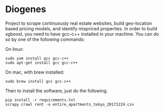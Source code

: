 # Diogenes
Project to scrape continuously real estate websites, build geo-location based pricing models, and identify mispriced properties.
In order to build xgboost, you need to have gcc-c++ installed in your machine. You can do so by one of the following commands:

On linux:

	sudo yum install gcc gcc-c++
	sudo apt-get install gcc gcc-c++

On mac, with brew installed:

	sudo brew install gcc gcc-c++

Then to install the software, just do the following.

	pip install -r requirements.txt
	scrapy crawl rent -o entire_apartments_tokyo_20171224.csv
